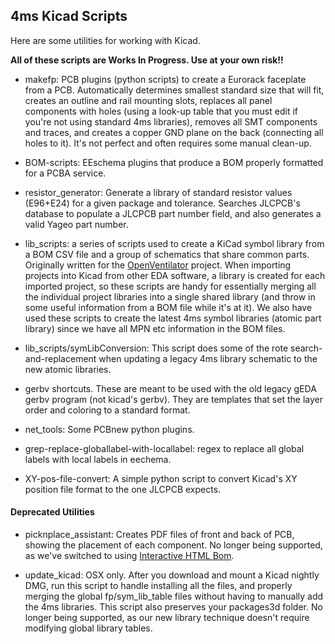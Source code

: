 ## 4ms Kicad Scripts

Here are some utilities for working with Kicad.

**All of these scripts are Works In Progress. Use at your own risk!!**

  * makefp: PCB plugins (python scripts) to create a Eurorack faceplate from a PCB. Automatically determines smallest standard size that will fit, creates an outline and rail mounting slots, replaces all panel components with holes (using a look-up table that you must edit if you're not using standard 4ms libraries), removes all SMT components and traces, and creates a copper GND plane on the back (connecting all holes to it). It's not perfect and often requires some manual clean-up.

  * BOM-scripts: EEschema plugins that produce a BOM properly formatted for a PCBA service.

  * resistor_generator: Generate a library of standard resistor values (E96+E24) for a given package and tolerance. Searches JLCPCB's database to populate a JLCPCB part number field, and also generates a valid Yageo part number.

  * lib_scripts: a series of scripts used to create a KiCad symbol library from a BOM CSV file and a group of schematics that share common parts. Originally written for the [OpenVentilator](https://gitlab.com/openventilator/openventilator) project. When importing projects into Kicad from other EDA software, a library is created for each imported project, so these scripts are handy for essentially merging all the individual project libraries into a single shared library (and throw in some useful information from a BOM file while it's at it). We also have used these scripts to create the latest 4ms symbol libraries (atomic part library) since we have all MPN etc information in the BOM files.

  * lib_scripts/symLibConversion: This script does some of the rote search-and-replacement when updating a legacy 4ms library schematic to the new atomic libraries.

  * gerbv shortcuts. These are meant to be used with the old legacy gEDA gerbv program (not kicad's gerbv). They are templates that set the layer order and coloring to a standard format.

  * net_tools: Some PCBnew python plugins.

  * grep-replace-globallabel-with-locallabel: regex to replace all global labels with local labels in eechema. 

  * XY-pos-file-convert: A simple python script to convert Kicad's XY position file format to the one JLCPCB expects.

#### Deprecated Utilities ####

  * picknplace_assistant: Creates PDF files of front and back of PCB, showing the placement of each component. No longer being supported, as we've switched to using [Interactive HTML Bom](https://github.com/openscopeproject/InteractiveHtmlBom).

  * update\_kicad: OSX only. After you download and mount a Kicad nightly DMG, run this script to handle installing all the files, and properly merging the global fp/sym\_lib\_table files without having to manually add the 4ms libraries. This script also preserves your packages3d folder. No longer being supported, as our new library technique doesn't require modifying global library tables.

